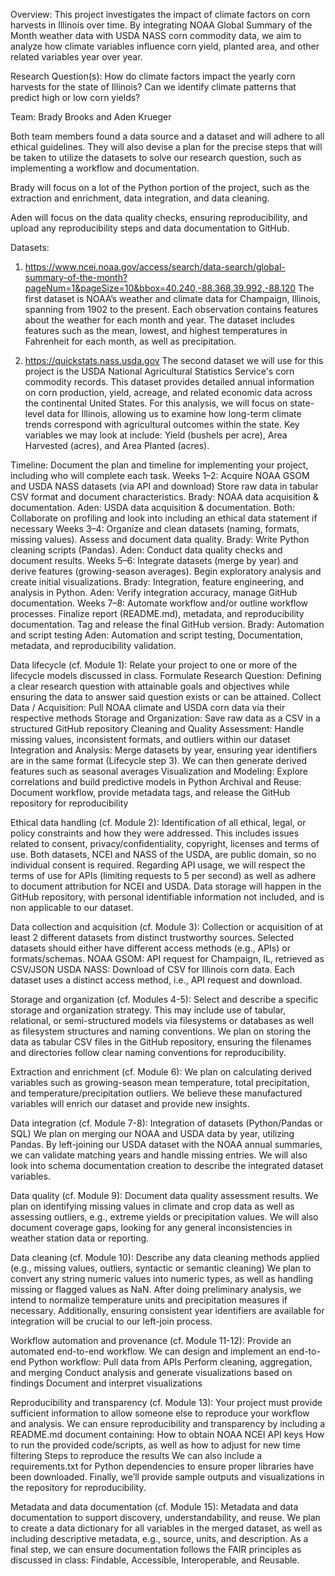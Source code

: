 Overview: This project investigates the impact of climate factors on corn harvests in Illinois over time. By integrating NOAA Global Summary of the Month weather data with USDA NASS corn commodity data, we aim to analyze how climate variables influence corn yield, planted area, and other related variables year over year. 

Research Question(s): How do climate factors impact the yearly corn harvests for the state of Illinois? Can we identify climate patterns that predict high or low corn yields? 

Team: Brady Brooks and Aden Krueger 

Both team members found a data source and a dataset and will adhere to all ethical guidelines. They will also devise a plan for the precise steps that will be taken to utilize the datasets to solve our research question, such as implementing a workflow and documentation.

Brady will focus on a lot of the Python portion of the project, such as the extraction and enrichment, data integration, and data cleaning.

Aden will focus on the data quality checks, ensuring reproducibility, and upload any reproducibility steps and data documentation to GitHub.

Datasets: 

1) https://www.ncei.noaa.gov/access/search/data-search/global-summary-of-the-month?pageNum=1&pageSize=10&bbox=40.240,-88.368,39.992,-88.120
The first dataset is NOAA’s weather and climate data for Champaign, Illinois, spanning from 1902 to the present.  Each observation contains features about the weather for each month and year. The dataset includes features such as the mean, lowest, and highest temperatures in Fahrenheit for each month, as well as precipitation.

2) https://quickstats.nass.usda.gov
The second dataset we will use for this project is the USDA National Agricultural Statistics Service's corn commodity records. This dataset provides detailed annual information on corn production, yield, acreage, and related economic data across the continental United States. For this analysis, we will focus on state-level data for Illinois, allowing us to examine how long-term climate trends correspond with agricultural outcomes within the state. Key variables we may look at include: Yield (bushels per acre), Area Harvested (acres), and Area Planted (acres). 

Timeline: Document the plan and timeline for implementing your project, including who will complete each task.
Weeks 1–2:
Acquire NOAA GSOM and USDA NASS datasets (via API and download)
Store raw data in tabular CSV format and document characteristics.
Brady: NOAA data acquisition & documentation.
Aden: USDA data acquisition & documentation.
Both: Collaborate on profiling and look into including an ethical data statement if necessary
Weeks 3–4:
Organize and clean datasets (naming, formats, missing values).
Assess and document data quality.
Brady: Write Python cleaning scripts (Pandas).
Aden: Conduct data quality checks and document results.
Weeks 5–6:
Integrate datasets (merge by year) and derive features (growing-season averages).
Begin exploratory analysis and create initial visualizations.
Brady: Integration, feature engineering, and analysis in Python.
Aden: Verify integration accuracy, manage GitHub documentation.
Weeks 7–8:
Automate workflow and/or outline workflow processes.
Finalize report (README.md), metadata, and reproducibility documentation.
Tag and release the final GitHub version.
Brady: Automation and script testing
Aden: Automation and script testing, Documentation, metadata, and reproducibility validation.

Data lifecycle (cf. Module 1): Relate your project to one or more of the lifecycle models discussed in class. 
Formulate Research Question: Defining a clear research question with attainable goals and objectives while ensuring the data to answer said question exists or can be attained. 
Collect Data / Acquisition: Pull NOAA climate and USDA corn data via their respective methods
Storage and Organization: Save raw data as a CSV in a structured GitHub repository
Cleaning and Quality Assessment: Handle missing values, inconsistent formats, and outliers within our dataset
Integration and Analysis: Merge datasets by year, ensuring year identifiers are in the same format (Lifecycle step 3). We can then generate derived features such as seasonal averages
Visualization and Modeling: Explore correlations and build predictive models in Python
Archival and Reuse: Document workflow, provide metadata tags, and release the GitHub repository for reproducibility 

Ethical data handling (cf. Module 2): Identification of all ethical, legal, or policy constraints and how they were addressed. This includes issues related to consent, privacy/confidentiality, copyright, licenses and terms of use.
Both datasets, NCEI and NASS of the USDA, are public domain, so no individual consent is required. Regarding API usage, we will respect the terms of use for APIs (limiting requests to 5 per second) as well as adhere to document attribution for NCEI and USDA. Data storage will happen in the GitHub repository, with personal identifiable information not included, and is non applicable to our dataset. 

Data collection and acquisition (cf. Module 3): Collection or acquisition of at least 2 different datasets from distinct trustworthy sources. Selected datasets should either have different access methods (e.g., APIs) or formats/schemas.
NOAA GSOM: API request for Champaign, IL, retrieved as CSV/JSON
USDA NASS: Download of CSV for Illinois corn data. 
Each dataset uses a distinct access method, i.e., API request and download. 

Storage and organization (cf. Modules 4-5): Select and describe a specific storage and organization strategy. This may include use of tabular, relational, or semi-structured models via filesystems or databases as well as filesystem structures and naming conventions.
We plan on storing the data as tabular CSV files in the GitHub repository, ensuring the filenames and directories follow clear naming conventions for reproducibility. 

Extraction and enrichment (cf. Module 6): 
We plan on calculating derived variables such as growing-season mean temperature, total precipitation, and temperature/precipitation outliers. We believe these manufactured variables will enrich our dataset and provide new insights. 

Data integration (cf. Module 7-8): Integration of datasets (Python/Pandas or SQL)
We plan on merging our NOAA and USDA data by year, utilizing Pandas. By left-joining our USDA dataset with the NOAA annual summaries, we can validate matching years and handle missing entries. We will also look into schema documentation creation to describe the integrated dataset variables. 

Data quality (cf. Module 9): Document data quality assessment results.
We plan on identifying missing values in climate and crop data as well as assessing outliers, e.g., extreme yields or precipitation values. We will also document coverage gaps, looking for any general inconsistencies in weather station data or reporting. 

Data cleaning (cf. Module 10): Describe any data cleaning methods applied (e.g., missing values, outliers, syntactic or semantic cleaning)
We plan to convert any string numeric values into numeric types, as well as handling missing or flagged values as NaN. After doing preliminary analysis, we intend to normalize temperature units and precipitation measures if necessary. Additionally, ensuring consistent year identifiers are available for integration will be crucial to our left-join process. 

Workflow automation and provenance (cf. Module 11-12): Provide an automated end-to-end workflow. 
We can design and implement an end-to-end Python workflow:
Pull data from APIs
Perform cleaning, aggregation, and merging
Conduct analysis and generate visualizations based on findings
Document and interpret visualizations 

Reproducibility and transparency (cf. Module 13):  Your project must provide sufficient information to allow someone else to reproduce your workflow and analysis. 
We can ensure reproducibility and transparency by including a README.md document containing:
How to obtain NOAA NCEI API keys
How to run the provided code/scripts, as well as how to adjust for new time filtering
Steps to reproduce the results 
We can also include a requirements.txt for Python dependencies to ensure proper libraries have been downloaded. Finally, we’ll provide sample outputs and visualizations in the repository for reproducibility.

Metadata and data documentation (cf. Module 15): Metadata and data documentation to support discovery, understandability, and reuse.
We plan to create a data dictionary for all variables in the merged dataset, as well as including descriptive metadata, e.g., source, units, and description. As a final step, we can ensure documentation follows the FAIR principles as discussed in class: Findable, Accessible, Interoperable, and Reusable. 
